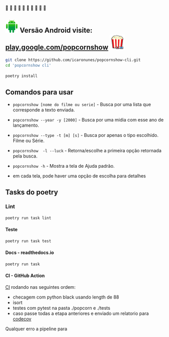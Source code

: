 :corn: :corn: :corn: :corn: :corn: :corn: :corn: :corn: :corn: :corn:
## <img src=./../assets/android.svg width=40px /> Versão Android visite: [play.google.com/popcornshow](https://play.google.com/store/apps/details?id=br.com.icaro.filme) ![alt text](assets/popcorn.png)


````bash
git clone https://github.com/icaronunes/popcornshow-cli.git
cd 'popcornshow cli'

poetry install
````

## Comandos para usar

* `popcornshow [nome do filme ou serie]` - Busca por uma lista que corresponde a texto enviada.
* `popcornshow --year -y [2000]` - Busca por uma midia com esse ano de lançamento.
* `popcornshow --type -t [m] [s]` - Busca por apenas o tipo escolhido. Filme ou Série.
* `popcornshow  -l --luck` - Retorna/escolhe a primeira opção retornada pela busca.
* `popcornshow -h` - Mostra a tela de Ajuda padrão.

* em cada tela, pode haver uma opção de escolha para detalhes

## Tasks do poetry

### Lint
``` bash
poetry run task lint
```

#### Teste
```bash
poetry run task test
```

#### Docs - readthedocs.io
``` bash
poetry run task 
```

#### CI - GitHub Action
[CI](https://github.com/icaronunes/popcornshow-cli/actions) rodando nas seguintes ordem:

* checagem com python black usando length de 88
* isort
* testes com pytest na pasta ./popcorn e ./tests
* caso passe todas a etapa anteriores e enviado um relatorio para [codecov](https://app.codecov.io/gh/icaronunes/popcornshow-cli)
    
Qualquer erro a pipeline para



